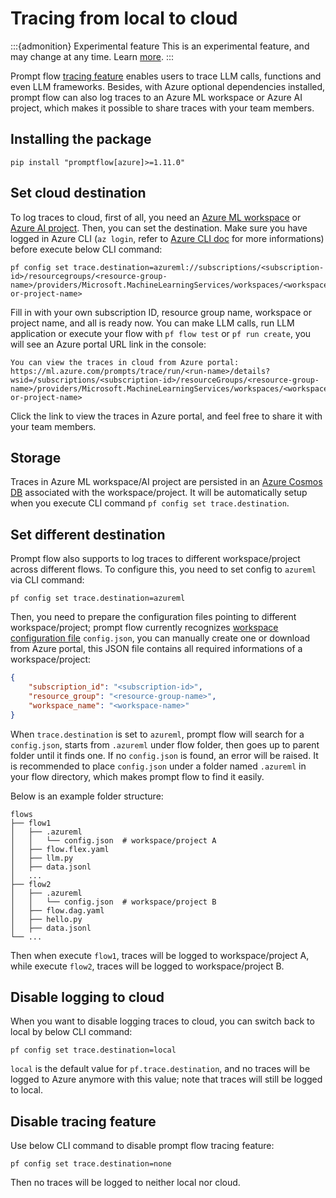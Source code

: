 # Tracing from local to cloud

:::{admonition} Experimental feature
This is an experimental feature, and may change at any time. Learn [more](../../../how-to-guides/faq.md#stable-vs-experimental).
:::

Prompt flow [tracing feature](../../../how-to-guides/tracing/index.md) enables users to trace LLM calls, functions and even LLM frameworks. Besides, with Azure optional dependencies installed, prompt flow can also log traces to an Azure ML workspace or Azure AI project, which makes it possible to share traces with your team members.

## Installing the package

```console
pip install "promptflow[azure]>=1.11.0"
```

## Set cloud destination

To log traces to cloud, first of all, you need an [Azure ML workspace](https://learn.microsoft.com/en-us/azure/machine-learning/concept-workspace?view=azureml-api-2) or [Azure AI project](https://learn.microsoft.com/en-us/azure/ai-studio/how-to/create-projects). Then, you can set the destination. Make sure you have logged in Azure CLI (`az login`, refer to [Azure CLI doc](https://learn.microsoft.com/en-us/cli/azure/) for more informations) before execute below CLI command:

```console
pf config set trace.destination=azureml://subscriptions/<subscription-id>/resourcegroups/<resource-group-name>/providers/Microsoft.MachineLearningServices/workspaces/<workspace-or-project-name>
```

Fill in with your own subscription ID, resource group name, workspace or project name, and all is ready now. You can make LLM calls, run LLM application or execute your flow with `pf flow test` or `pf run create`, you will see an Azure portal URL link in the console:

```console
You can view the traces in cloud from Azure portal: https://ml.azure.com/prompts/trace/run/<run-name>/details?wsid=/subscriptions/<subscription-id>/resourceGroups/<resource-group-name>/providers/Microsoft.MachineLearningServices/workspaces/<workspace-or-project-name>
```
Click the link to view the traces in Azure portal, and feel free to share it with your team members.

## Storage

Traces in Azure ML workspace/AI project are persisted in an [Azure Cosmos DB](https://learn.microsoft.com/en-us/azure/cosmos-db/) associated with the workspace/project. It will be automatically setup when you execute CLI command `pf config set trace.destination`.

## Set different destination

Prompt flow also supports to log traces to different workspace/project across different flows. To configure this, you need to set config to `azureml` via CLI command:

```console
pf config set trace.destination=azureml
```

Then, you need to prepare the configuration files pointing to different workspace/project; prompt flow currently recognizes [workspace configuration file](https://learn.microsoft.com/en-us/azure/machine-learning/how-to-configure-environment?view=azureml-api-2#local-and-dsvm-only-create-a-workspace-configuration-file) `config.json`, you can manually create one or download from Azure portal, this JSON file contains all required informations of a workspace/project:

```json
{
    "subscription_id": "<subscription-id>",
    "resource_group": "<resource-group-name>",
    "workspace_name": "<workspace-name>"
}
```

When `trace.destination` is set to `azureml`, prompt flow will search for a `config.json`, starts from `.azureml` under flow folder, then goes up to parent folder until it finds one. If no `config.json` is found, an error will be raised. It is recommended to place `config.json` under a folder named `.azureml` in your flow directory, which makes prompt flow to find it easily.

Below is an example folder structure:

```
flows
├── flow1
│   ├── .azureml
│   │   └── config.json  # workspace/project A
│   ├── flow.flex.yaml
│   ├── llm.py
│   ├── data.jsonl
│   ...
├── flow2
│   ├── .azureml
│   │   └── config.json  # workspace/project B
│   ├── flow.dag.yaml
│   ├── hello.py
│   ├── data.jsonl
└── ...
```

Then when execute `flow1`, traces will be logged to workspace/project A, while execute `flow2`, traces will be logged to workspace/project B.

## Disable logging to cloud

When you want to disable logging traces to cloud, you can switch back to local by below CLI command:

```console
pf config set trace.destination=local
```

`local` is the default value for `pf.trace.destination`, and no traces will be logged to Azure anymore with this value; note that traces will still be logged to local.

## Disable tracing feature

Use below CLI command to disable prompt flow tracing feature:

```console
pf config set trace.destination=none
```

Then no traces will be logged to neither local nor cloud.

